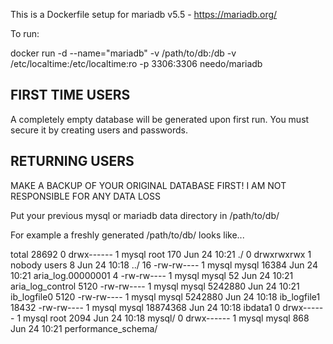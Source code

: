 This is a Dockerfile setup for mariadb v5.5 - https://mariadb.org/

To run:

docker run -d --name="mariadb" -v /path/to/db:/db -v /etc/localtime:/etc/localtime:ro -p 3306:3306 needo/mariadb

FIRST TIME USERS
---

A completely empty database will be generated upon first run. You must secure it by creating users and passwords.

RETURNING USERS
---

MAKE A BACKUP OF YOUR ORIGINAL DATABASE FIRST! I AM NOT RESPONSIBLE FOR ANY DATA LOSS

Put your previous mysql or mariadb data directory in /path/to/db/

For example a freshly generated /path/to/db/ looks like...

total 28692
    0 drwx------ 1 mysql  root       170 Jun 24 10:21 ./
    0 drwxrwxrwx 1 nobody users        8 Jun 24 10:18 ../
   16 -rw-rw---- 1 mysql  mysql    16384 Jun 24 10:21 aria_log.00000001
    4 -rw-rw---- 1 mysql  mysql       52 Jun 24 10:21 aria_log_control
 5120 -rw-rw---- 1 mysql  mysql  5242880 Jun 24 10:21 ib_logfile0
 5120 -rw-rw---- 1 mysql  mysql  5242880 Jun 24 10:18 ib_logfile1
18432 -rw-rw---- 1 mysql  mysql 18874368 Jun 24 10:18 ibdata1
    0 drwx------ 1 mysql  root      2094 Jun 24 10:18 mysql/
    0 drwx------ 1 mysql  mysql      868 Jun 24 10:21 performance_schema/
